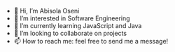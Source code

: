 - 👋 Hi, I’m Abisola Oseni
- 👀 I’m interested in Software Engineering
- 🌱 I’m currently learning JavaScript and Java
- 💞️ I’m looking to collaborate on projects
- 📫 How to reach me: feel free to send me a message!

<!---
AOseni1/AOseni1 is a ✨ special ✨ repository because its `README.md` (this file) appears on your GitHub profile.
You can click the Preview link to take a look at your changes.
--->
